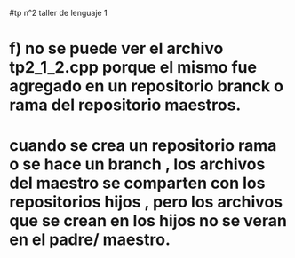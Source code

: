 #tp n°2 taller de lenguaje 1
# f) no se puede ver el archivo tp2_1_2.cpp porque el mismo fue agregado en un repositorio branck o rama del repositorio maestros.
#  cuando se crea un repositorio rama o se hace un branch , los archivos del maestro se comparten con los repositorios hijos , pero los archivos que se crean en los hijos no se veran en el padre/ maestro.
